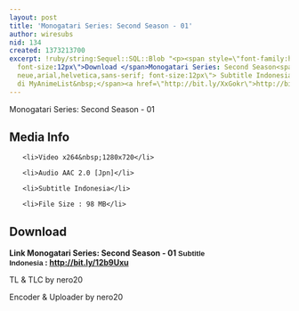 ```yaml
---
layout: post
title: 'Monogatari Series: Second Season - 01'
author: wiresubs
nid: 134
created: 1373213700
excerpt: !ruby/string:Sequel::SQL::Blob "<p><span style=\"font-family:helvetica neue,arial,helvetica,sans-serif;
  font-size:12px\">Download </span>Monogatari Series: Second Season<span style=\"font-family:helvetica
  neue,arial,helvetica,sans-serif; font-size:12px\"> Subtitle Indonesia<br />\r\nPreview
  di MyAnimeList&nbsp;</span><a href=\"http://bit.ly/XxGokr\">http://bit.ly/XxGokr</a></p>\r\n"
---
```

<p class="rtecenter">Monogatari Series: Second Season - 01</p>

<h2>Media Info</h2>

<ul>
	<li>Video x264&nbsp;1280x720</li>
	<li>Audio AAC 2.0 [Jpn]</li>
	<li>Subtitle Indonesia</li>
	<li>File Size : 98 MB</li>
</ul>

<h2>Download</h2>

<p><strong>Link&nbsp;Monogatari Series: Second Season</strong><strong> - 01<span style="background-color:rgb(255, 255, 255); font-family:sans-serif,arial,verdana,trebuchet ms; font-size:13px">&nbsp;Subtitle Indonesia</span><strong>&nbsp;:&nbsp;<a href="http://bit.ly/12b9Uxu">http://bit.ly/12b9Uxu</a></strong></strong></p>

<p>TL &amp; TLC by nero20<br />
Encoder &amp; Uploader by nero20</p>
